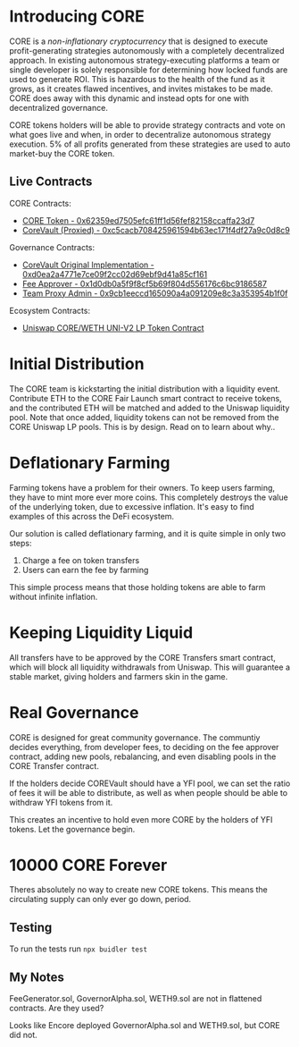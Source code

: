 # Introducing CORE

CORE is a *non-inflationary* *cryptocurrency* that is designed to execute profit-generating strategies autonomously with a completely decentralized approach. In existing autonomous strategy-executing platforms a team or single developer is solely responsible for determining how locked funds are used to generate ROI. This is hazardous to the health of the fund as it grows, as it creates flawed incentives, and invites mistakes to be made. CORE does away with this dynamic and instead opts for one with decentralized governance.

CORE tokens holders will be able to provide strategy contracts and vote on what goes live and when, in order to decentralize autonomous strategy execution. 5% of all profits generated from these strategies are used to auto market-buy the CORE token.

## Live Contracts

CORE Contracts:
 - [CORE Token - 0x62359ed7505efc61ff1d56fef82158ccaffa23d7](https://etherscan.io/address/0x62359ed7505efc61ff1d56fef82158ccaffa23d7)
 - [CoreVault (Proxied) - 0xc5cacb708425961594b63ec171f4df27a9c0d8c9](https://etherscan.io/address/0xc5cacb708425961594b63ec171f4df27a9c0d8c9)
 
 Governance Contracts:
 - [CoreVault Original Implementation - 0xd0ea2a4771e7ce09f2cc02d69ebf9d41a85cf161](https://etherscan.io/address/0xd0ea2a4771e7ce09f2cc02d69ebf9d41a85cf161)
 - [Fee Approver - 0x1d0db0a5f9f8cf5b69f804d556176c6bc9186587](https://etherscan.io/address/0x1d0db0a5f9f8cf5b69f804d556176c6bc9186587)
 - [Team Proxy Admin - 0x9cb1eeccd165090a4a091209e8c3a353954b1f0f](https://etherscan.io/address/0x9cb1eeccd165090a4a091209e8c3a353954b1f0f)

Ecosystem Contracts:
 - [Uniswap CORE/WETH UNI-V2 LP Token Contract](https://etherscan.io/address/0x32ce7e48debdccbfe0cd037cc89526e4382cb81b)


# Initial Distribution

The CORE team is kickstarting the initial distribution with a liquidity event. Contribute ETH to the CORE Fair Launch smart contract to receive tokens, and the contributed ETH will be matched and added to the Uniswap liquidity pool. Note that once added, liquidity tokens can not be removed from the CORE Uniswap LP pools. This is by design. Read on to learn about why..

# **Deflationary Farming**

Farming tokens have a problem for their owners. To keep users farming, they have to mint more ever more coins. This completely destroys the value of the underlying token, due to excessive inflation. It's easy to find examples of this across the DeFi ecosystem. 

Our solution is called deflationary farming, and it is quite simple in only two steps:

1. Charge a fee on token transfers
2. Users can earn the fee by farming

This simple process means that those holding tokens are able to farm without infinite inflation.

# Keeping **Liquidity Liquid**

All transfers have to be approved by the CORE Transfers smart contract, which will block all
liquidity withdrawals from Uniswap. This will guarantee a stable market, giving holders and farmers skin in the game.

# **Real Governance**

CORE is designed for great community governance. The communtiy decides everything, from developer fees, to deciding on the fee approver contract, adding new pools, rebalancing, and even disabling pools in the CORE Transfer contract.

If the holders decide COREVault should have a YFI pool, we can set
the ratio of fees it will be able to distribute, as well as when people should be
able to withdraw YFI tokens from it.

This creates an incentive to hold even more CORE by the holders of YFI tokens. Let the governance begin.

# **10000 CORE Forever**

Theres absolutely no way to create new CORE tokens. This means the
circulating supply can only ever go down, period.


## Testing 

To run the tests run
``` npx buidler test ```


## My Notes
FeeGenerator.sol, GovernorAlpha.sol, WETH9.sol are not in flattened contracts. Are they used?

Looks like Encore deployed GovernorAlpha.sol and WETH9.sol, but CORE did not.

